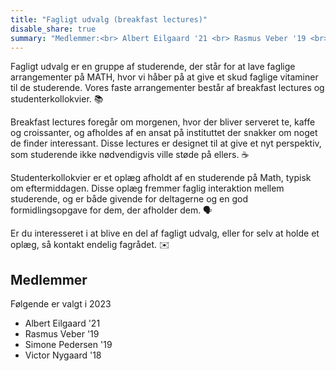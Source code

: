 ```yaml
---
title: "Fagligt udvalg (breakfast lectures)"
disable_share: true
summary: "Medlemmer:<br> Albert Eilgaard '21 <br> Rasmus Veber '19 <br> Simone Pedersen '19 <br> Victor Nyaard '18"
---
```


Fagligt udvalg er en gruppe af studerende, der står for at lave faglige arrangementer på MATH, hvor vi håber på at give et skud faglige vitaminer til de studerende. Vores faste arrangementer består af breakfast lectures og studenterkollokvier. 📚

Breakfast lectures foregår om morgenen, hvor der bliver serveret te, kaffe og croissanter, og afholdes af en ansat på instituttet der snakker om noget de finder interessant. Disse lectures er designet til at give et nyt perspektiv, som studerende ikke nødvendigvis ville støde på ellers. ☕

Studenterkollokvier er et oplæg afholdt af en studerende på Math, typisk om eftermiddagen. Disse oplæg fremmer faglig interaktion mellem studerende, og er både givende for deltagerne og en god formidlingsopgave for dem, der afholder dem. 🗣️

Er du interesseret i at blive en del af fagligt udvalg, eller for selv at holde et oplæg, så kontakt endelig fagrådet. ✉️

## Medlemmer 

Følgende er valgt i 2023

- Albert Eilgaard '21
- Rasmus Veber '19
- Simone Pedersen '19
- Victor Nygaard '18

